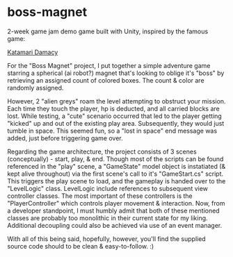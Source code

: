 # boss-magnet
2-week game jam demo game built with Unity,
inspired by the famous game:


[Katamari Damacy](https://en.wikipedia.org/wiki/Katamari_Damacy)


For the "Boss Magnet" project, 
I put together a simple adventure game 
starring a spherical (ai robot?) magnet 
that's looking to oblige it's "boss" 
by retrieving an assigned count of colored 
boxes.  The count & color are randomly 
assigned.  


However, 2 "alien greys" roam the level 
attempting to obstruct your mission.  Each 
time they touch the player, hp is deducted, 
and all carried blocks are lost.  While 
testing, a "cute" scenario occurred that 
led to the player getting "kicked" up and 
out of the existing play area.  Subsequently,
they would just tumble in space.  This 
seemed fun, so a "lost in space" end 
message was added, just before triggering 
game over.
 

Regarding the game architecture, the project 
consists of 3 scenes (conceptually) - start, 
play, & end.  Though most of the scripts 
can be found referenced in the "play" scene, 
a "GameState" model object is instatiated 
(& kept alive throughout) via the first scene's 
call to it's "GameStart.cs" script.  This 
triggers the play scene to load, and the 
gameplay is handed over to the "LevelLogic" 
class.  LevelLogic include references to 
subsequent view controller classes.  The most 
important of these controllers is the 
"PlayerController" which controls player 
movement & interaction.  Now, from a developer 
standpoint, I must humbly admit that both of 
these mentioned classes are probably too 
monolithic in their current state for my 
liking. Additional decoupling could also be 
achieved via use of an event manager.


With all of this being said, hopefully, 
however, you'll find the supplied source code 
should to be clean & easy-to-follow. :)